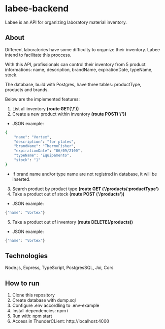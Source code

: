 # labee-backend
Labee is an API for organizing laboratory material inventory.

## About

Different laboratories have some difficulty to organize their inventory. Labee intend to facilitate this proccess. 

With this API, profissionals can control their inventory from 5 product informations: name, description, brandName, expirationDate, typeName, stock. 

The database, build with Postgres, have three tables: productType, products and brands.

Below are the implemented features:
1. List all inventory <b>(route GET('/'))</b>
2. Create a new product within inventory <b>(route POST('/'))</b> 
- JSON example: 
```bash
{
    "name": "Vortex", 
    "description": "for plates",
    "brandName": "ThermoFisher", 
    "expirationDate": "06/09/2100", 
    "typeName": "Equipamento", 
    "stock": "1"
}
```

- If brand name and/or type name are not registred in database, it will be inserted.
3. Search product by product type <b>(route GET ('/products/:productType')</b>
4. Take a product out of stock <b>(route POST ('/products')) </b>
- JSON example: 
```bash
{"name": "Vortex"}
```
5. Take a product out of inventory <b>(route DELETE(/products))</b> 
- JSON example: 
```bash
{"name": "Vortex"}
```


## Technologies
Node.js, Express, TypeScript, PostgresSQL, Joi, Cors

## How to run
1. Clone this repository
2. Create database with dump.sql
3. Configure .env accordling to .env-example
4. Install dependencies: npm i
5. Run with: npm start
6. Access in ThunderCLient: http://localhost:4000 


